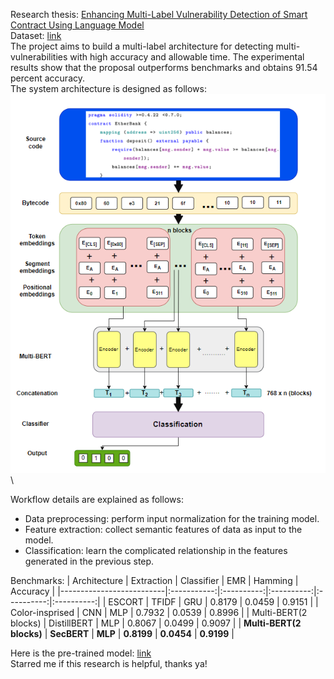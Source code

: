 Research thesis:  [Enhancing Multi-Label Vulnerability Detection of Smart Contract Using Language Model](https://ieeexplore.ieee.org/abstract/document/10316991)\
Dataset: [link](https://drive.google.com/drive/folders/1pJRIqlkBq_ZmNJv2gDbqHGAqoi6MtYVQ)\
The project aims to build a multi-label architecture for detecting multi-vulnerabilities with high accuracy and allowable time. The experimental results show that the proposal outperforms benchmarks and obtains 91.54 percent accuracy.\
The system architecture is designed as follows:\
![Design](https://github.com/duong233/capstone-project/blob/main/image.png)\

Workflow details are explained as follows:
  * Data preprocessing: perform input normalization for the training model.
  * Feature extraction: collect semantic features of data as input to the model.
  * Classification: learn the complicated relationship in the features generated in the previous step.

Benchmarks:
| Architecture             |  Extraction | Classifier |     EMR    |   Hamming  |  Accuracy  |
|--------------------------|:-----------:|:----------:|:----------:|:----------:|:----------:|
| ESCORT                   |    TFIDF    |     GRU    |   0.8179   |   0.0459   |   0.9151   |
| Color-insprised          |     CNN     |     MLP    |   0.7932   |   0.0539   |   0.8996   |
| Multi-BERT(2 blocks)     | DistillBERT |     MLP    |   0.8067   |   0.0499   |   0.9097   |
| **Multi-BERT(2 blocks)** | **SecBERT** |   **MLP**  | **0.8199** | **0.0454** | **0.9199** |

Here is the pre-trained model: [link](https://drive.google.com/drive/folders/13SixqNXQU8VTpJszptmm0jrMhTHF_Pr1?usp=sharing)\
Starred me if this research is helpful, thanks ya! 
